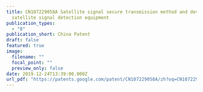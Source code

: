```yaml
---
title: CN107229058A Satellite signal secure transmission method and device, and
  satellite signal detection equipment
publication_types:
  - "8"
publication_short: China Patent
draft: false
featured: true
image:
  filename: ""
  focal_point: ""
  preview_only: false
date: 2019-12-24T13:39:00.000Z
url_pdf: "https://patents.google.com/patent/CN107229058A/zh?oq=CN107229058A"
---
```

